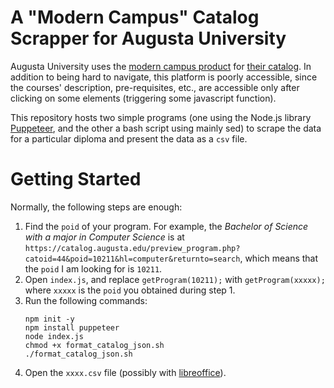 # A "Modern Campus" Catalog Scrapper for Augusta University

Augusta University uses the [modern campus product](https://moderncampus.com/) for [their catalog](https://catalog.augusta.edu/).
In addition to being hard to navigate, this platform is poorly accessible, since the courses' description, pre-requisites, etc., are accessible only after clicking on some elements (triggering some javascript function).

This repository hosts two simple programs (one using the Node.js library [Puppeteer](https://pptr.dev/), and the other a bash script using mainly sed) to scrape the data for a particular diploma and present the data as a `csv` file.

# Getting Started

Normally, the following steps are enough:

1. Find the `poid` of your program. For example, the _Bachelor of Science with a major in Computer Science_ is at `https://catalog.augusta.edu/preview_program.php?catoid=44&poid=10211&hl=computer&returnto=search`, which means that the `poid` I am looking for is `10211`.
2. Open `index.js`, and replace `getProgram(10211);` with `getProgram(xxxxx);` where `xxxxx` is the `poid` you obtained during step 1.
3. Run the following commands:
    ```
    npm init -y 
    npm install puppeteer
    node index.js
    chmod +x format_catalog_json.sh
    ./format_catalog_json.sh
    ```
4. Open the `xxxx.csv` file (possibly with [libreoffice](https://www.libreoffice.org/)).
